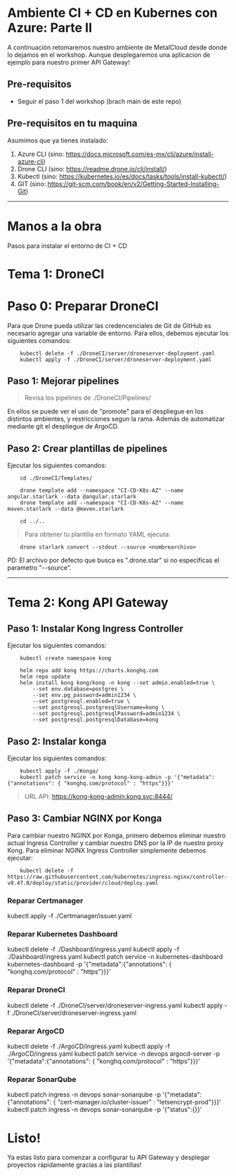 # Ambiente CI + CD en Kubernes con Azure: Parte II

A continuación retomaremos nuestro ambiente de MetalCloud desde donde lo dejamos en el workshop. Aunque desplegaremos una aplicacion de ejemplo para nuestro primer API Gateway!

## Pre-requisitos
- Seguir el paso 1 del workshop (brach main de este repo)

## Pre-requisitos en tu maquina

Asumimos que ya tienes instalado:

1. Azure CLI (sino: https://docs.microsoft.com/es-mx/cli/azure/install-azure-cli)
2. Drone CLI (sino: https://readme.drone.io/cli/install/)
3. Kubectl (sino: https://kubernetes.io/es/docs/tasks/tools/install-kubectl/)
4. GIT (sino: https://git-scm.com/book/en/v2/Getting-Started-Installing-Git)

----------

# Manos a la obra
Pasos para instalar el entorno de CI + CD

# Tema 1: DroneCI

# Paso 0: Preparar DroneCI

Para que Drone pueda utilizar las credencenciales de Git de GitHub es necesario agregar una variable de entorno. Para ellos, debemos ejecutar los siguientes comandos:

```console
    kubectl delete -f ./DroneCI/server/droneserver-deployment.yaml
    kubectl apply -f ./DroneCI/server/droneserver-deployment.yaml
```

## Paso 1: Mejorar pipelines

> Revisa los pipelines de ./DroneCI/Pipelines/

En ellos se puede ver el uso de "promote" para el despliegue en los distintos ambientes, y restricciones segun la rama. Además de automatizar mediante git el despliegue de ArgoCD.

## Paso 2: Crear plantillas de pipelines

Ejecutar los siguientes comandos:

```console
    cd ./DroneCI/Templates/

    drone template add --namespace "CI-CD-K8s-AZ" --name angular.starlark --data @angular.starlark
    drone template add --namespace "CI-CD-K8s-AZ" --name maven.starlark --data @maven.starlark

    cd ../..
```

> Para obtener tu plantilla en formato YAML ejecuta: 

```console
    drone starlark convert --stdout --source <nombrearchivo>
```

PD: El archivo por defecto que busca es ".drone.star" si no especificas el parametro "--source".

----------------------------------------------------------------

# Tema 2: Kong API Gateway

## Paso 1: Instalar Kong Ingress Controller

Ejecutar los siguientes comandos:

```console
    kubectl create namespace kong

    helm repo add kong https://charts.konghq.com
    helm repo update
    helm install kong kong/kong -n kong --set admin.enabled=true \
        --set env.database=postgres \
        --set env.pg_password=admin1234 \
        --set postgresql.enabled=true \
        --set postgresql.postgresqlUsername=kong \
        --set postgresql.postgresqlPassword=admin1234 \
        --set postgresql.postgresqlDatabase=kong
```

## Paso 2: Instalar konga

Ejecutar los siguientes comandos:

```console
    kubectl apply -f ./Konga/
    kubectl patch service -n kong kong-kong-admin -p '{"metadata":{"annotations": { "konghq.com/protocol" : "https"}}}'
```

> URL API: https://kong-kong-admin.kong.svc:8444/

## Paso 3: Cambiar NGINX por Konga

Para cambiar nuestro NGINX por Konga, primero debemos eliminar nuestro actual Ingress Controller y cambiar nuestro DNS por la IP
de nuestro proxy Kong. Para eliminar NGINX Ingress Controller simplemente debemos ejecutar:

```console
    kubectl delete -f https://raw.githubusercontent.com/kubernetes/ingress-nginx/controller-v0.47.0/deploy/static/provider/cloud/deploy.yaml
```

### Reparar Certmanager
kubectl apply -f ./Certmanager/issuer.yaml

### Reparar Kubernetes Dashboard
kubectl delete -f ./Dashboard/ingress.yaml
kubectl apply -f ./Dashboard/ingress.yaml
kubectl patch service -n kubernetes-dashboard kubernetes-dashboard -p '{"metadata":{"annotations": { "konghq.com/protocol" : "https"}}}'

### Reparar DroneCI
kubectl delete -f ./DroneCI/server/droneserver-ingress.yaml
kubectl apply -f ./DroneCI/server/droneserver-ingress.yaml

### Reparar ArgoCD
kubectl delete -f ./ArgoCD/ingress.yaml
kubectl apply -f ./ArgoCD/ingress.yaml
kubectl patch service -n devops argocd-server -p '{"metadata":{"annotations": { "konghq.com/protocol" : "https"}}}'

### Reparar SonarQube
kubectl patch ingress -n devops sonar-sonarqube -p '{"metadata":{"annotations": { "cert-manager.io/cluster-issuer" : "letsencrypt-prod"}}}'
kubectl patch ingress -n devops sonar-sonarqube -p '{"status":{}}'

# Listo!
Ya estas listo para comenzar a configurar tu API Gateway y desplegar proyectos rápidamente gracias a las plantillas!
